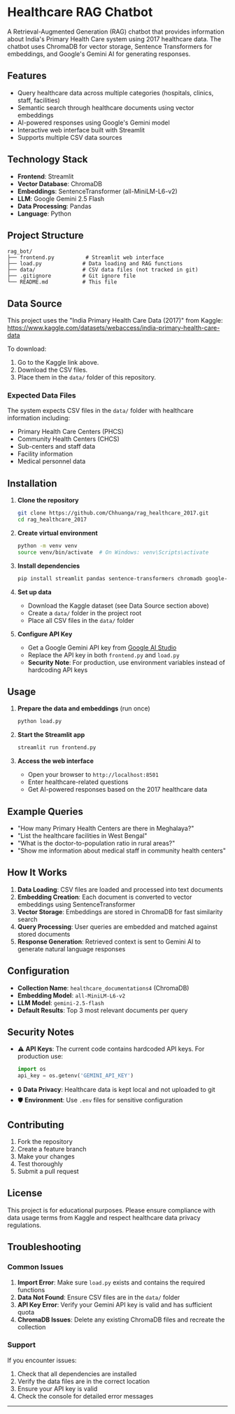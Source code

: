 # Healthcare RAG Chatbot

A Retrieval-Augmented Generation (RAG) chatbot that provides information about India's Primary Health Care system using 2017 healthcare data. The chatbot uses ChromaDB for vector storage, Sentence Transformers for embeddings, and Google's Gemini AI for generating responses.

## Features

- Query healthcare data across multiple categories (hospitals, clinics, staff, facilities)
- Semantic search through healthcare documents using vector embeddings
- AI-powered responses using Google's Gemini model
- Interactive web interface built with Streamlit
- Supports multiple CSV data sources

## Technology Stack

- **Frontend**: Streamlit
- **Vector Database**: ChromaDB
- **Embeddings**: SentenceTransformer (all-MiniLM-L6-v2)
- **LLM**: Google Gemini 2.5 Flash
- **Data Processing**: Pandas
- **Language**: Python

## Project Structure

```
rag_bot/
├── frontend.py          # Streamlit web interface
├── load.py             # Data loading and RAG functions
├── data/               # CSV data files (not tracked in git)
├── .gitignore          # Git ignore file
└── README.md           # This file
```

## Data Source

This project uses the "India Primary Health Care Data (2017)" from Kaggle:
https://www.kaggle.com/datasets/webaccess/india-primary-health-care-data

To download:
1. Go to the Kaggle link above.
2. Download the CSV files.
3. Place them in the `data/` folder of this repository.

### Expected Data Files

The system expects CSV files in the `data/` folder with healthcare information including:
- Primary Health Care Centers (PHCS)
- Community Health Centers (CHCS)
- Sub-centers and staff data
- Facility information
- Medical personnel data

## Installation

1. **Clone the repository**
   ```bash
   git clone https://github.com/Chhuanga/rag_healthcare_2017.git
   cd rag_healthcare_2017
   ```

2. **Create virtual environment**
   ```bash
   python -m venv venv
   source venv/bin/activate  # On Windows: venv\Scripts\activate
   ```

3. **Install dependencies**
   ```bash
   pip install streamlit pandas sentence-transformers chromadb google-generativeai
   ```

4. **Set up data**
   - Download the Kaggle dataset (see Data Source section above)
   - Create a `data/` folder in the project root
   - Place all CSV files in the `data/` folder

5. **Configure API Key**
   - Get a Google Gemini API key from [Google AI Studio](https://makersuite.google.com/app/apikey)
   - Replace the API key in both `frontend.py` and `load.py`
   - **Security Note**: For production, use environment variables instead of hardcoding API keys

## Usage

1. **Prepare the data and embeddings** (run once)
   ```bash
   python load.py
   ```

2. **Start the Streamlit app**
   ```bash
   streamlit run frontend.py
   ```

3. **Access the web interface**
   - Open your browser to `http://localhost:8501`
   - Enter healthcare-related questions
   - Get AI-powered responses based on the 2017 healthcare data

## Example Queries

- "How many Primary Health Centers are there in Meghalaya?"
- "List the healthcare facilities in West Bengal"
- "What is the doctor-to-population ratio in rural areas?"
- "Show me information about medical staff in community health centers"

## How It Works

1. **Data Loading**: CSV files are loaded and processed into text documents
2. **Embedding Creation**: Each document is converted to vector embeddings using SentenceTransformer
3. **Vector Storage**: Embeddings are stored in ChromaDB for fast similarity search
4. **Query Processing**: User queries are embedded and matched against stored documents
5. **Response Generation**: Retrieved context is sent to Gemini AI to generate natural language responses

## Configuration

- **Collection Name**: `healthcare_documentations4` (ChromaDB)
- **Embedding Model**: `all-MiniLM-L6-v2`
- **LLM Model**: `gemini-2.5-flash`
- **Default Results**: Top 3 most relevant documents per query

## Security Notes

- ⚠️ **API Keys**: The current code contains hardcoded API keys. For production use:
  ```python
  import os
  api_key = os.getenv('GEMINI_API_KEY')
  ```
- 🔒 **Data Privacy**: Healthcare data is kept local and not uploaded to git
- 🛡️ **Environment**: Use `.env` files for sensitive configuration

## Contributing

1. Fork the repository
2. Create a feature branch
3. Make your changes
4. Test thoroughly
5. Submit a pull request

## License

This project is for educational purposes. Please ensure compliance with data usage terms from Kaggle and respect healthcare data privacy regulations.

## Troubleshooting

### Common Issues

1. **Import Error**: Make sure `load.py` exists and contains the required functions
2. **Data Not Found**: Ensure CSV files are in the `data/` folder
3. **API Key Error**: Verify your Gemini API key is valid and has sufficient quota
4. **ChromaDB Issues**: Delete any existing ChromaDB files and recreate the collection

### Support

If you encounter issues:
1. Check that all dependencies are installed
2. Verify the data files are in the correct location
3. Ensure your API key is valid
4. Check the console for detailed error messages

---

